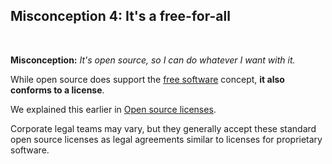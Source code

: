 <!-- #region -->
## Misconception 4: It's a free-for-all

<br/>

**Misconception:** *It's open source, so I can do whatever I want with it.*

While open source does support the [free software](freesoftware.md) concept, **it also conforms to a license**.

We explained this earlier in [Open source licenses](open_source_licenses.md).

Corporate legal teams may vary, but they generally accept these standard open source licenses as legal agreements similar to licenses for proprietary software.

<br/>

<!-- #endregion -->
